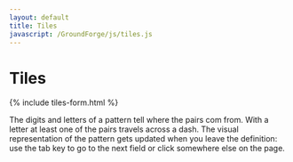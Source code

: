 ```yaml
---
layout: default
title: Tiles
javascript: /GroundForge/js/tiles.js
---
```


Tiles
=====

{% include tiles-form.html %}

The digits and letters of a pattern tell where the pairs com from.
With a letter at least one of the pairs travels across a dash.
The visual representation of the pattern gets updated when you leave the definition:
use the tab key to go to the next field or click somewhere else on the page.

